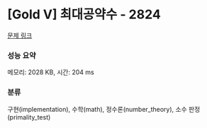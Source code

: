 # [Gold V] 최대공약수 - 2824 

[문제 링크](https://www.acmicpc.net/problem/2824) 

### 성능 요약

메모리: 2028 KB, 시간: 204 ms

### 분류

구현(implementation), 수학(math), 정수론(number_theory), 소수 판정(primality_test)

